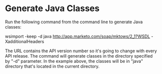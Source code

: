 # Generate Java Classes

Run the following command from the command line to generate Java classes:

wsimport -keep -d java http://app.marketo.com/soap/mktows/2_1?WSDL -XadditionalHeaders

The URL contains the API version number so it's going to change with every API release.  The command will generate classes in the directory specified by "-d" parameter.  In the example above, the classes will be in "java" directory that's located in the current directory.
